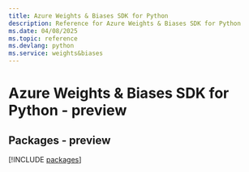 ```yaml
---
title: Azure Weights & Biases SDK for Python
description: Reference for Azure Weights & Biases SDK for Python
ms.date: 04/08/2025
ms.topic: reference
ms.devlang: python
ms.service: weights&biases
---
```

# Azure Weights & Biases SDK for Python - preview
## Packages - preview
[!INCLUDE [packages](weights-&-biases-index.md)]